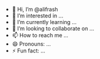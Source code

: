 - 👋 Hi, I’m @alifrash
- 👀 I’m interested in ...
- 🌱 I’m currently learning ...
- 💞️ I’m looking to collaborate on ...
- 📫 How to reach me ...
- 😄 Pronouns: ...
- ⚡ Fun fact: ...

<!---
alifrash/alifrash is a ✨ special ✨ repository because its `README.md` (this file) appears on your GitHub profile.
You can click the Preview link to take a look at your changes.
--->
